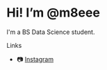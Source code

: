 # Hi! I’m @m8eee
I'm a BS Data Science student.

Links
- 📷 [Instagram](https://www.instagram.com/misterdossy/)

<!---
m8eee/m8eee is a ✨ special ✨ repository because its `README.md` (this file) appears on your GitHub profile.
You can click the Preview link to take a look at your changes.
--->
